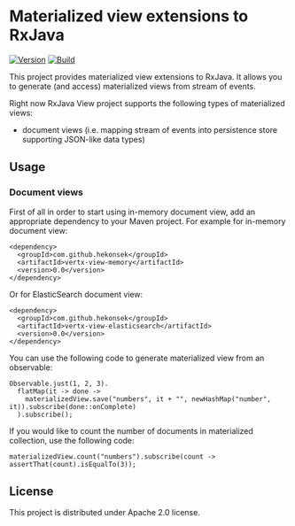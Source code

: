 # Materialized view extensions to RxJava 

[![Version](https://img.shields.io/badge/RxJava%20view-0.0-blue.svg)](https://github.com/hekonsek/rxjava-view/releases)
[![Build](https://api.travis-ci.org/hekonsek/rxjava-view.svg)](https://travis-ci.org/hekonsek/rxjava-view)

This project provides materialized view extensions to RxJava. It allows you to generate (and access) materialized views from 
stream of events.

Right now RxJava View project supports the following types of materialized views:
- document views (i.e. mapping stream  of events into persistence store supporting JSON-like data types)

## Usage

### Document views

First of all in order to start using in-memory document view, add an appropriate dependency to your Maven project. For example for in-memory
document view:

```                 
<dependency>
  <groupId>com.github.hekonsek</groupId>
  <artifactId>vertx-view-memory</artifactId>
  <version>0.0</version>
</dependency>
```

Or for ElasticSearch document view:

```                 
<dependency>
  <groupId>com.github.hekonsek</groupId>
  <artifactId>vertx-view-elasticsearch</artifactId>
  <version>0.0</version>
</dependency>
```

You can use the following code to generate materialized view from an observable:

```
Observable.just(1, 2, 3).
  flatMap(it -> done -> 
    materializedView.save("numbers", it + "", newHashMap("number", it)).subscribe(done::onComplete)
  ).subscribe();
```

If you would like to count the number of documents in materialized collection, use the following code:

```
materializedView.count("numbers").subscribe(count -> assertThat(count).isEqualTo(3));
```

## License

This project is distributed under Apache 2.0 license.